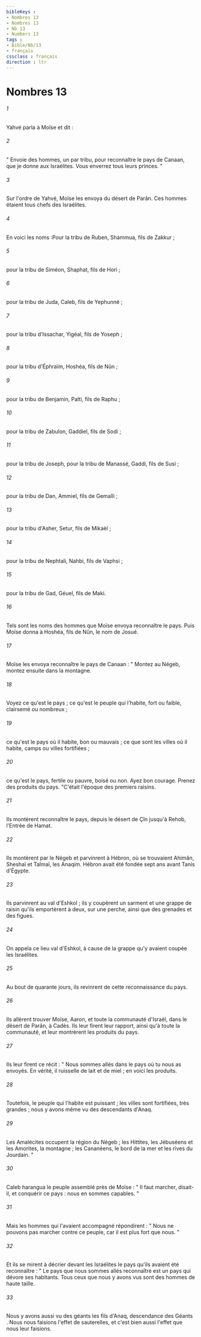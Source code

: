 ```yaml
---
bibleKeys : 
- Nombres 13
- Nombres 13
- Nb 13
- Numbers 13
tags : 
- Bible/Nb/13
- français
cssclass : français
direction : ltr
---
```


# Nombres 13

###### 1
Yahvé parla à Moïse et dit : 
###### 2
" Envoie des hommes, un par tribu, pour reconnaître le pays de Canaan, que je donne aux Israélites. Vous enverrez tous leurs princes. "
###### 3
Sur l'ordre de Yahvé, Moïse les envoya du désert de Parân. Ces hommes étaient tous chefs des Israélites. 
###### 4
En voici les noms :Pour la tribu de Ruben, Shammua, fils de Zakkur ;
###### 5
pour la tribu de Siméon, Shaphat, fils de Hori ;
###### 6
pour la tribu de Juda, Caleb, fils de Yephunné ;
###### 7
pour la tribu d'Issachar, Yigéal, fils de Yoseph ;
###### 8
pour la tribu d'Éphraïm, Hoshéa, fils de Nûn ;
###### 9
pour la tribu de Benjamin, Palti, fils de Raphu ;
###### 10
pour la tribu de Zabulon, Gaddiel, fils de Sodi ;
###### 11
pour la tribu de Joseph, pour la tribu de Manassé, Gaddi, fils de Susi ;
###### 12
pour la tribu de Dan, Ammiel, fils de Gemalli ;
###### 13
pour la tribu d'Asher, Setur, fils de Mikaèl ;
###### 14
pour la tribu de Nephtali, Nahbi, fils de Vaphsi ;
###### 15
pour la tribu de Gad, Géuel, fils de Maki. 
###### 16
Tels sont les noms des hommes que Moïse envoya reconnaître le pays. Puis Moïse donna à Hoshéa, fils de Nûn, le nom de Josué. 
###### 17
Moïse les envoya reconnaître le pays de Canaan : " Montez au Négeb, montez ensuite dans la montagne. 
###### 18
Voyez ce qu'est le pays ; ce qu'est le peuple qui l'habite, fort ou faible, clairsemé ou nombreux ; 
###### 19
ce qu'est le pays où il habite, bon ou mauvais ; ce que sont les villes où il habite, camps ou villes fortifiées ; 
###### 20
ce qu'est le pays, fertile ou pauvre, boisé ou non. Ayez bon courage. Prenez des produits du pays. "C'était l'époque des premiers raisins. 
###### 21
Ils montèrent reconnaître le pays, depuis le désert de Çîn jusqu'à Rehob, l'Entrée de Hamat. 
###### 22
Ils montèrent par le Négeb et parvinrent à Hébron, où se trouvaient Ahimân, Sheshaï et Talmaï, les Anaqim. Hébron avait été fondée sept ans avant Tanis d'Égypte. 
###### 23
Ils parvinrent au val d'Eshkol ; ils y coupèrent un sarment et une grappe de raisin qu'ils emportèrent à deux, sur une perche, ainsi que des grenades et des figues. 
###### 24
On appela ce lieu val d'Eshkol, à cause de la grappe qu'y avaient coupée les Israélites.
###### 25
Au bout de quarante jours, ils revinrent de cette reconnaissance du pays. 
###### 26
Ils allèrent trouver Moïse, Aaron, et toute la communauté d'Israël, dans le désert de Parân, à Cadès. Ils leur firent leur rapport, ainsi qu'à toute la communauté, et leur montrèrent les produits du pays. 
###### 27
Ils leur firent ce récit : " Nous sommes allés dans le pays où tu nous as envoyés. En vérité, il ruisselle de lait et de miel ; en voici les produits. 
###### 28
Toutefois, le peuple qui l'habite est puissant ; les villes sont fortifiées, très grandes ; nous y avons même vu des descendants d'Anaq. 
###### 29
Les Amalécites occupent la région du Négeb ; les Hittites, les Jébuséens et les Amorites, la montagne ; les Cananéens, le bord de la mer et les rives du Jourdain. "
###### 30
Caleb harangua le peuple assemblé près de Moïse : " Il faut marcher, disait-il, et conquérir ce pays : nous en sommes capables. " 
###### 31
Mais les hommes qui l'avaient accompagné répondirent : " Nous ne pouvons pas marcher contre ce peuple, car il est plus fort que nous. " 
###### 32
Et ils se mirent à décrier devant les Israélites le pays qu'ils avaient été reconnaître : " Le pays que nous sommes allés reconnaître est un pays qui dévore ses habitants. Tous ceux que nous y avons vus sont des hommes de haute taille. 
###### 33
Nous y avons aussi vu des géants les fils d'Anaq, descendance des Géants . Nous nous faisions l'effet de sauterelles, et c'est bien aussi l'effet que nous leur faisions. 
